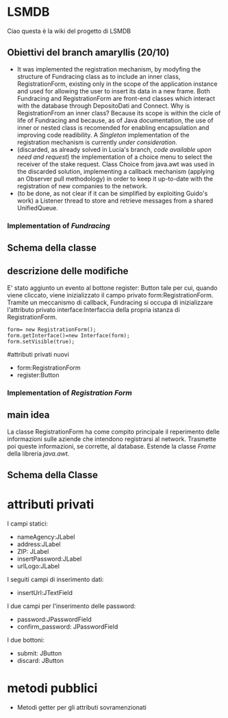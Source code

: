 ﻿# LSMDB
Ciao questa è la wiki del progetto di LSMDB

## Obiettivi del branch amaryllis (20/10)
- It was implemented the registration mechanism, by modyfing the structure of Fundracing class as to include an inner class, RegistrationForm, existing only in the scope of the application instance and used for allowing the user to insert its data in a new frame. Both Fundracing and RegistrationForm are front-end classes which interact with the database through DepositoDati and Connect.
Why is RegistrationFrom an inner class? Because its scope is within the cicle of life of Fundracing and because, as of Java documentation, the use of inner or nested class is recomended for enabling encapsulation and improving code readibility. A *Singleton* implementation of the registration mechanism is currently _under consideration_.
- (discarded, as already solved in Lucia's branch, _code available upon need and request_) the implementation of a choice menu to select the receiver of the stake request. Class Choice from java.awt was used in the discarded solution, implementing a callback mechanism (applying an Observer pull methodology) in order to keep it up-to-date with the registration of new companies to the network.
- (to be done, as not clear if it can be simplified by exploiting Guido's work) a Listener thread to store and retrieve messages from a shared UnifiedQueue<String>.

### Implementation of _Fundracing_

## Schema della classe

## descrizione delle modifiche
E' stato aggiunto un evento al bottone register: Button tale per cui, quando viene cliccato, viene inizializzato il campo privato form:RegistrationForm. Tramite un meccanismo di callback, Fundracing si occupa di inizializzare l'attributo privato interface:Interfaccia della propria istanza di RegistrationForm.

```
form= new RegistrationForm();
form.getInterface()=new Interface(form);
form.setVisible(true);
```
#attributi privati nuovi
- form:RegistrationForm
- register:Button


### Implementation of _Registration Form_
## main idea
La classe RegistrationForm ha come compito principale il reperimento delle informazioni sulle aziende che intendono registrarsi al network. Trasmette poi queste informazioni, se corrette, al database. Estende la classe _Frame_ della libreria _java.awt_.
## Schema della Classe

# attributi privati
I campi statici:


- nameAgency:JLabel
- address:JLabel
- ZIP: JLabel 
- insertPassword:JLabel
- urlLogo:JLabel


I seguiti campi di inserimento dati:


- insertUrl:JTextField


I due campi per l'inserimento delle password:


- password:JPasswordField
- confirm_password: JPasswordField


I due bottoni:


- submit: JButton
- discard: JButton


# metodi pubblici

- Metodi getter per gli attributi sovramenzionati





 
 
 
 




